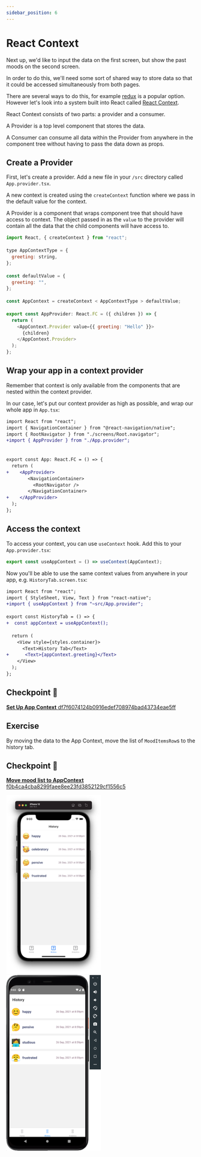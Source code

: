 ```yaml
---
sidebar_position: 6
---
```


# React Context

Next up, we'd like to input the data on the first screen, but show the past moods on the second screen.

In order to do this, we'll need some sort of shared way to store data so that it could be accessed simultaneously from both pages.

There are several ways to do this, for example [redux](https://redux.js.org/) is a popular option. However let's look into a system built into React called [React Context](https://reactjs.org/docs/context.html).

React Context consists of two parts: a provider and a consumer.

A Provider is a top level component that stores the data.

A Consumer can consume all data within the Provider from anywhere in the component tree without having to pass the data down as props.

## Create a Provider

First, let's create a provider. Add a new file in your `/src` directory called `App.provider.tsx`.

A new context is created using the `createContext` function where we pass in the default value for the context.

A Provider is a component that wraps component tree that should have access to context. The object passed in as the `value` to the provider will contain all the data that the child components will have access to.

```js
import React, { createContext } from "react";

type AppContextType = {
  greeting: string,
};

const defaultValue = {
  greeting: "",
};

const AppContext = createContext < AppContextType > defaultValue;

export const AppProvider: React.FC = ({ children }) => {
  return (
    <AppContext.Provider value={{ greeting: "Hello" }}>
      {children}
    </AppContext.Provider>
  );
};
```

## Wrap your app in a context provider

Remember that context is only available from the components that are nested within the context provider.

In our case, let's put our context provider as high as possible, and wrap our whole app in `App.tsx`:

```diff
import React from "react";
import { NavigationContainer } from "@react-navigation/native";
import { RootNavigator } from "./screens/Root.navigator";
+import { AppProvider } from "./App.provider";


export const App: React.FC = () => {
  return (
+    <AppProvider>
        <NavigationContainer>
          <RootNavigator />
        </NavigationContainer>
+    </AppProvider>
  );
};
```

## Access the context

To access your context, you can use `useContext` hook. Add this to your `App.provider.tsx`:

```js
export const useAppContext = () => useContext(AppContext);
```

Now you'll be able to use the same context values from anywhere in your app, e.g. `HistoryTab.screen.tsx`:

```diff
import React from "react";
import { StyleSheet, View, Text } from "react-native";
+import { useAppContext } from "~src/App.provider";

export const HistoryTab = () => {
+  const appContext = useAppContext();

  return (
    <View style={styles.container}>
      <Text>History Tab</Text>
+      <Text>{appContext.greeting}</Text>
    </View>
  );
};
```

## Checkpoint 🔗

[**Set Up App Context** df7f6074124b0916edef708974bad43734eae5ff](https://github.com/kadikraman/mood-tracker/commit/df7f6074124b0916edef708974bad43734eae5ff)

## Exercise

By moving the data to the App Context, move the list of `MoodItemsRow`s to the history tab.

## Checkpoint 🔗

[**Move mood list to AppContext** f0b4ca4cba8299faee8ee23fd3852129cf1556c5](https://github.com/kadikraman/mood-tracker/commit/f0b4ca4cba8299faee8ee23fd3852129cf1556c5)

<img src="/img/react-context/ios.png" alt="React Context iOS" width="50%"/>
<img src="/img/react-context/android.png" alt="React Context Android" width="50%"/>
